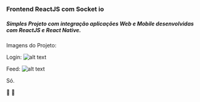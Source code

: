###  Frontend ReactJS com Socket io 

##### Simples Projeto com integração aplicações Web e Mobile desenvolvidas com ReactJS e React Native.

Imagens do Projeto:

Login:
![alt text](https://i.postimg.cc/s3r0z31b/tw-login-web.png)

Feed:
![alt text](https://i.postimg.cc/2yp40C9P/web-dash.png)

Só.

:rocket: :rocket:

